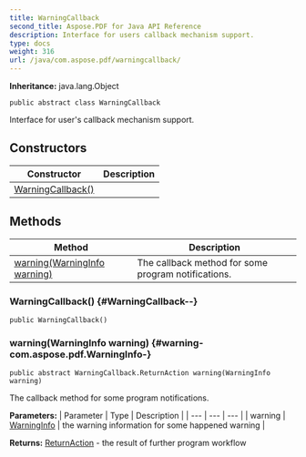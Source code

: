 ```yaml
---
title: WarningCallback
second_title: Aspose.PDF for Java API Reference
description: Interface for users callback mechanism support.
type: docs
weight: 316
url: /java/com.aspose.pdf/warningcallback/
---
```

**Inheritance:**
java.lang.Object
```
public abstract class WarningCallback
```

Interface for user's callback mechanism support.
## Constructors

| Constructor | Description |
| --- | --- |
| [WarningCallback()](#WarningCallback--) |  |
## Methods

| Method | Description |
| --- | --- |
| [warning(WarningInfo warning)](#warning-com.aspose.pdf.WarningInfo-) | The callback method for some program notifications. |
### WarningCallback() {#WarningCallback--}
```
public WarningCallback()
```


### warning(WarningInfo warning) {#warning-com.aspose.pdf.WarningInfo-}
```
public abstract WarningCallback.ReturnAction warning(WarningInfo warning)
```


The callback method for some program notifications.

**Parameters:**
| Parameter | Type | Description |
| --- | --- | --- |
| warning | [WarningInfo](../../com.aspose.pdf/warninginfo) | the warning information for some happened warning |

**Returns:**
[ReturnAction](../../com.aspose.pdf/returnaction) - the result of further program workflow
